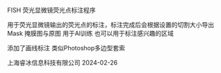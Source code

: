 FISH 荧光显微镜荧光点标注程序 

用于荧光显微镜输出的荧光点的标注，标注完成后会根据设置的切割大小导出 Mask 掩膜图与原图 用于AI训练
也可以用于标注感兴趣的区域

添加了画线标注 类似Photoshop多边型套索

上海睿冰信息科技有限公司 2024-02-26  
